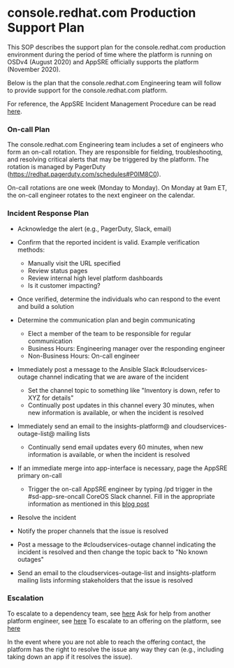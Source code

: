 # console.redhat.com Production Support Plan

This SOP describes the support plan for the console.redhat.com production environment during the period of time where the platform is running on OSDv4 (August 2020) and AppSRE officially supports the platform (November 2020).

Below is the plan that the console.redhat.com Engineering team will follow to provide support for the console.redhat.com platform.

For reference, the AppSRE Incident Management Procedure can be read [here](https://gitlab.cee.redhat.com/service/app-interface/-/blob/master/docs/app-sre/AAA.md#incident-procedure).

### On-call Plan

The console.redhat.com Engineering team includes a set of engineers who form an on-call rotation.  They are responsible for fielding, troubleshooting, and resolving critical alerts that may be triggered by the platform.  The rotation is managed by PagerDuty (https://redhat.pagerduty.com/schedules#P0IM8C0).

On-call rotations are one week (Monday to Monday).  On Monday at 9am ET, the on-call engineer rotates to the next engineer on the calendar.

### Incident Response Plan

- Acknowledge the alert (e.g., PagerDuty, Slack, email)
- Confirm that the reported incident is valid. Example verification methods:
  - Manually visit the URL specified
  - Review status pages
  - Review internal high level platform dashboards
  - Is it customer impacting?
- Once verified, determine the individuals who can respond to the event and build a solution
- Determine the communication plan and begin communicating
  - Elect a member of the team to be responsible for regular communication
  - Business Hours: Engineering manager over the responding engineer
  - Non-Business Hours: On-call engineer
- Immediately post a message to the Ansible Slack #cloudservices-outage channel indicating that we are aware of the incident
  - Set the channel topic to something like "Inventory is down, refer to XYZ for details"
  - Continually post updates in this channel every 30 minutes, when new information is available, or when the incident is resolved
- Immediately send an email to the insights-platform@ and cloudservices-outage-list@ mailing lists
  - Continually send email updates every 60 minutes, when new information is available, or when the incident is resolved
- If an immediate merge into app-interface is necessary, page the AppSRE primary on-call
  -  Trigger the on-call AppSRE engineer by typing /pd trigger in the #sd-app-sre-oncall CoreOS Slack channel. Fill in the appropriate information as mentioned in this [blog post](https://mojo.redhat.com/groups/service-delivery/blog/2020/03/19/paging-appsre-oncall)

- Resolve the incident

- Notify the proper channels that the issue is resolved
- Post a message to the #cloudservices-outage channel indicating the incident is resolved and then change the topic back to "No known outages"
- Send an email to the cloudservices-outage-list and insights-platform mailing lists informing stakeholders that the issue is resolved

### Escalation

To escalate to a dependency team, see [here](https://docs.google.com/document/d/1cv55VZaxmJp_LkE-SSk54S6IXASnGM05dSonQXiqN9k/)
Ask for help from another platform engineer, see [here](https://docs.google.com/spreadsheets/d/1D4p7ZbO6C4DVrZjPV9H_au8kPEWrKMX6e4_-GJpvjHc/edit#gid=0)
To escalate to an offering on the platform, see [here](https://docs.google.com/spreadsheets/d/1D4p7ZbO6C4DVrZjPV9H_au8kPEWrKMX6e4_-GJpvjHc/edit#gid=1886825234) 

In the event where you are not able to reach the offering contact, the platform has the right to resolve the issue any way they can (e.g., including taking down an app if it resolves the issue).

